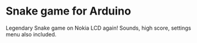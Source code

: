 # Snake game for Arduino
 Legendary Snake game on Nokia LCD again! Sounds, high score, settings menu also included.
